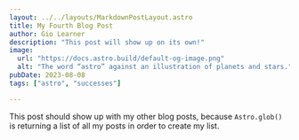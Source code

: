 ```yaml
---
layout: ../../layouts/MarkdownPostLayout.astro
title: My Fourth Blog Post
author: Gio Learner
description: "This post will show up on its own!"
image:
  url: "https://docs.astro.build/default-og-image.png"
  alt: "The word “astro” against an illustration of planets and stars."
pubDate: 2023-08-08
tags: ["astro", "successes"]

---
```


This post should show up with my other blog posts, because `Astro.glob()` is returning a list of all my posts in order to create my list.
